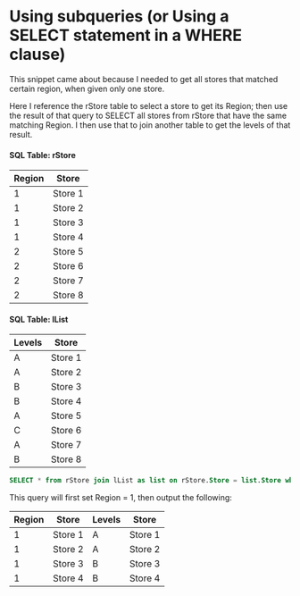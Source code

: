 # Using subqueries (or Using a SELECT statement in a WHERE clause)

This snippet came about because I needed to get all stores that matched certain region, when given only one store. 

Here I reference the rStore table to select a store to get its Region; then use the result of that query to SELECT all stores from rStore that have the same matching Region. I then use that to join another table to get the levels of that result.


#### SQL Table: rStore

| Region  | Store |
| ------------- | ------------- |
| 1  | Store 1  |
| 1  | Store 2  |
| 1  | Store 3  |
| 1  | Store 4  |
| 2  | Store 5  |
| 2  | Store 6  |
| 2  | Store 7  |
| 2  | Store 8  |

#### SQL Table: lList
| Levels | Store |
| ------------- | ------------- |
| A  | Store 1  |
| A  | Store 2  |
| B  | Store 3  |
| B  | Store 4  |
| A  | Store 5  |
| C  | Store 6  |
| A  | Store 7  |
| B  | Store 8  |

```sql
SELECT * from rStore join lList as list on rStore.Store = list.Store where Region = (select Region from (select * from rStore where Store = 'Store 1')ras) order by list.Store
```

This query will first set Region = 1, then output the following:  


| Region  | Store | Levels | Store |
| ------------- | ------------- | ------------- | ------------- |
| 1  | Store 1  |  A  | Store 1  |
| 1  | Store 2  |  A  | Store 2  |
| 1  | Store 3  | B  | Store 3  |
| 1  | Store 4  | B  | Store 4  |



